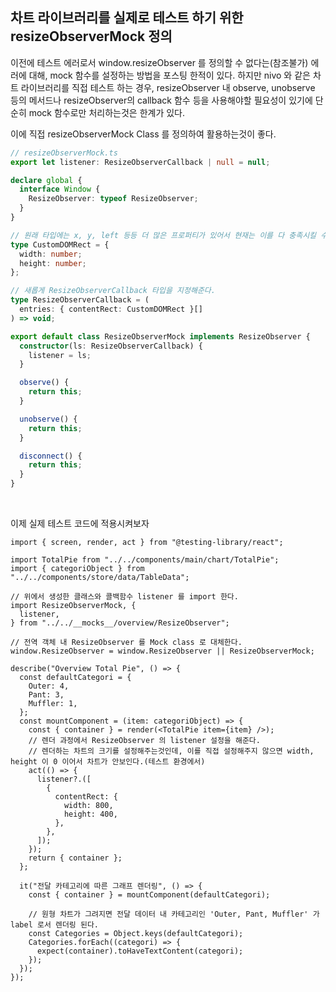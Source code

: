 ## 차트 라이브러리를 실제로 테스트 하기 위한 resizeObserverMock 정의

이전에 테스트 에러로서 window.resizeObserver 를 정의할 수 없다는(참조불가) 에러에 대해, mock 함수를 설정하는 방법을 포스팅 한적이 있다. 하지만 nivo 와 같은 차트 라이브러리를 직접 테스트 하는 경우, resizeObserver 내 observe, unobserve 등의 메서드나 resizeObserver의 callback 함수 등을 사용해야할 필요성이 있기에 단순히 mock 함수로만 처리하는것은 한계가 있다. <br />

이에 직접 resizeObserverMock Class 를 정의하여 활용하는것이 좋다. <br />

```ts
// resizeObserverMock.ts
export let listener: ResizeObserverCallback | null = null;

declare global {
  interface Window {
    ResizeObserver: typeof ResizeObserver;
  }
}

// 원래 타입에는 x, y, left 등등 더 많은 프로퍼티가 있어서 현재는 이를 다 충족시킬 수 없기 때문에 따로 custom type 을 지정했다.
type CustomDOMRect = {
  width: number;
  height: number;
};

// 새롭게 ResizeObserverCallback 타입을 지정해준다.
type ResizeObserverCallback = (
  entries: { contentRect: CustomDOMRect }[]
) => void;

export default class ResizeObserverMock implements ResizeObserver {
  constructor(ls: ResizeObserverCallback) {
    listener = ls;
  }

  observe() {
    return this;
  }

  unobserve() {
    return this;
  }

  disconnect() {
    return this;
  }
}
```

<br />

이제 실제 테스트 코드에 적용시켜보자 <br />

```tsx
import { screen, render, act } from "@testing-library/react";

import TotalPie from "../../components/main/chart/TotalPie";
import { categoriObject } from "../../components/store/data/TableData";

// 위에서 생성한 클래스와 콜백함수 listener 를 import 한다.
import ResizeObserverMock, {
  listener,
} from "../../__mocks__/overview/ResizeObserver";

// 전역 객체 내 ResizeObserver 를 Mock class 로 대체한다.
window.ResizeObserver = window.ResizeObserver || ResizeObserverMock;

describe("Overview Total Pie", () => {
  const defaultCategori = {
    Outer: 4,
    Pant: 3,
    Muffler: 1,
  };
  const mountComponent = (item: categoriObject) => {
    const { container } = render(<TotalPie item={item} />);
    // 렌더 과정에서 ResizeObserver 의 listener 설정을 해준다.
    // 렌더하는 차트의 크기를 설정해주는것인데, 이를 직접 설정해주지 않으면 width, height 이 0 이어서 차트가 안보인다.(테스트 환경에서)
    act(() => {
      listener?.([
        {
          contentRect: {
            width: 800,
            height: 400,
          },
        },
      ]);
    });
    return { container };
  };

  it("전달 카테고리에 따른 그래프 렌더링", () => {
    const { container } = mountComponent(defaultCategori);

    // 원형 차트가 그려지면 전달 데이터 내 카테고리인 'Outer, Pant, Muffler' 가 label 로서 렌더링 된다.
    const Categories = Object.keys(defaultCategori);
    Categories.forEach((categori) => {
      expect(container).toHaveTextContent(categori);
    });
  });
});
```
